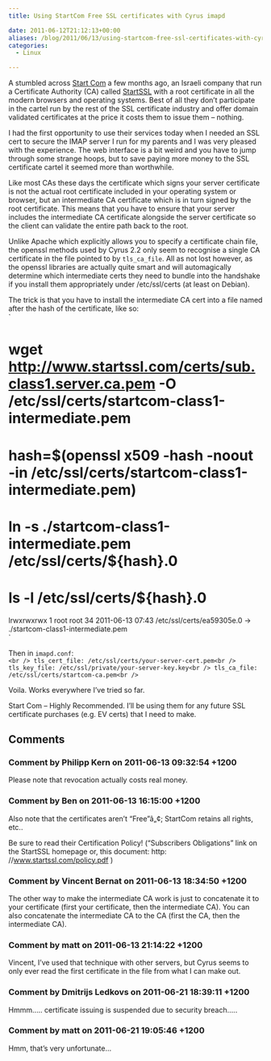 ```yaml
---
title: Using StartCom Free SSL certificates with Cyrus imapd

date: 2011-06-12T21:12:13+00:00
aliases: /blog/2011/06/13/using-startcom-free-ssl-certificates-with-cyrus-imapd/
categories:
  - Linux

---
```

A stumbled across [Start Com][1] a few months ago, an Israeli company that run a Certificate Authority (CA) called [StartSSL][2] with a root certificate in all the modern browsers and operating systems. Best of all they don&#8217;t participate in the cartel run by the rest of the SSL certificate industry and offer domain validated certificates at the price it costs them to issue them &#8211; nothing.

I had the first opportunity to use their services today when I needed an SSL cert to secure the IMAP server I run for my parents and I was very pleased with the experience. The web interface is a bit weird and you have to jump through some strange hoops, but to save paying more money to the SSL certificate cartel it seemed more than worthwhile.

Like most CAs these days the certificate which signs your server certificate is not the actual root certificate included in your operating system or browser, but an intermediate CA certificate which is in turn signed by the root certificate. This means that you have to ensure that your server includes the intermediate CA certificate alongside the server certificate so the client can validate the entire path back to the root.

Unlike Apache which explicitly allows you to specify a certificate chain file, the openssl methods used by Cyrus 2.2 only seem to recognise a single CA certificate in the file pointed to by `tls_ca_file`. All as not lost however, as the openssl libraries are actually quite smart and will automagically determine which intermediate certs they need to bundle into the handshake if you install them appropriately under /etc/ssl/certs (at least on Debian).

The trick is that you have to install the intermediate CA cert into a file named after the hash of the certificate, like so:  
`<br />
# wget http://www.startssl.com/certs/sub.class1.server.ca.pem -O /etc/ssl/certs/startcom-class1-intermediate.pem<br />
# hash=$(openssl x509 -hash -noout -in /etc/ssl/certs/startcom-class1-intermediate.pem)<br />
# ln -s ./startcom-class1-intermediate.pem /etc/ssl/certs/${hash}.0<br />
# ls -l /etc/ssl/certs/${hash}.0<br />
lrwxrwxrwx 1 root root 34 2011-06-13 07:43 /etc/ssl/certs/ea59305e.0 -> ./startcom-class1-intermediate.pem<br />
` 

Then in `imapd.conf`:  
`<br />
tls_cert_file: /etc/ssl/certs/your-server-cert.pem<br />
tls_key_file: /etc/ssl/private/your-server-key.key<br />
tls_ca_file: /etc/ssl/certs/startcom-ca.pem<br />
` 

Voila. Works everywhere I&#8217;ve tried so far.

Start Com &#8211; Highly Recommended. I&#8217;ll be using them for any future SSL certificate purchases (e.g. EV certs) that I need to make.

 [1]: http://www.startcom.org/
 [2]: https://www.startssl.com/

## Comments

### Comment by Philipp Kern on 2011-06-13 09:32:54 +1200
Please note that revocation actually costs real money.

### Comment by Ben on 2011-06-13 16:15:00 +1200
Also note that the certificates aren&#8217;t &#8220;Free&#8221;â„¢; StartCom retains all rights, etc..

Be sure to read their Certification Policy! (&#8220;Subscribers Obligations&#8221; link on the StartSSL homepage or, this document: http: //www.startssl.com/policy.pdf )

### Comment by Vincent Bernat on 2011-06-13 18:34:50 +1200
The other way to make the intermediate CA work is just to concatenate it to your certificate (first your certificate, then the intermediate CA). You can also concatenate the intermediate CA to the CA (first the CA, then the intermediate CA).

### Comment by matt on 2011-06-13 21:14:22 +1200
Vincent, I&#8217;ve used that technique with other servers, but Cyrus seems to only ever read the first certificate in the file from what I can make out.

### Comment by Dmitrijs Ledkovs on 2011-06-21 18:39:11 +1200
Hmmm&#8230;.. certificate issuing is suspended due to security breach&#8230;..

### Comment by matt on 2011-06-21 19:05:46 +1200
Hmm, that&#8217;s very unfortunate&#8230;